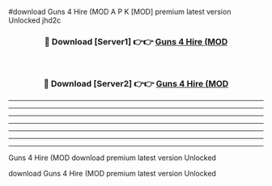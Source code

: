 #download Guns 4 Hire (MOD A P K [MOD] premium latest version Unlocked jhd2c 



<div align="center">
<h3>🔴 Download [Server1] 👉👉 <a href="https://apkdownload3.web.app/">Guns 4 Hire (MOD</a></h3><br>

<h3>🔴 Download [Server2] 👉👉 <a href="https://apkdownload3.web.app/">Guns 4 Hire (MOD</a></h3>
</div>





----------------------------------------------------------

----------------------------------------------------------

----------------------------------------------------------

----------------------------------------------------------

----------------------------------------------------------

----------------------------------------------------------

----------------------------------------------------------

Guns 4 Hire (MOD download premium latest version Unlocked

download Guns 4 Hire (MOD premium latest version Unlocked
